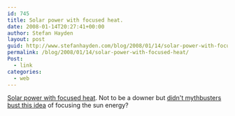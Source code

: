 ```yaml
---
id: 745
title: Solar power with focused heat.
date: 2008-01-14T20:27:41+00:00
author: Stefan Hayden
layout: post
guid: http://www.stefanhayden.com/blog/2008/01/14/solar-power-with-focused-heat/
permalink: /blog/2008/01/14/solar-power-with-focused-heat/
Post:
  - link
categories:
  - web
---
```

<a href="http://www.inhabitat.com/2008/01/14/energy-breakthrough-storing-solar-power-with-salt/#more-7978">Solar power with focused heat</a>. Not to be a downer but <a href="http://mythbustersresults.com/episode46">didn't mythbusters bust this idea</a> of focusing the sun energy?